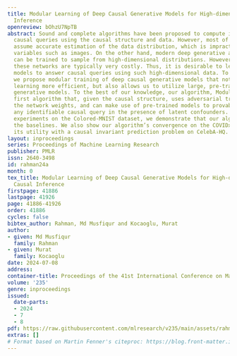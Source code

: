 ```yaml
---
title: Modular Learning of Deep Causal Generative Models for High-dimensional Causal
  Inference
openreview: bOhzU7NpTB
abstract: Sound and complete algorithms have been proposed to compute identifiable
  causal queries using the causal structure and data. However, most of these algorithms
  assume accurate estimation of the data distribution, which is impractical for high-dimensional
  variables such as images. On the other hand, modern deep generative architectures
  can be trained to sample from high-dimensional distributions. However, training
  these networks are typically very costly. Thus, it is desirable to leverage pre-trained
  models to answer causal queries using such high-dimensional data. To address this,
  we propose modular training of deep causal generative models that not only makes
  learning more efficient, but also allows us to utilize large, pre-trained conditional
  generative models. To the best of our knowledge, our algorithm, Modular-DCM is the
  first algorithm that, given the causal structure, uses adversarial training to learn
  the network weights, and can make use of pre-trained models to provably sample from
  any identifiable causal query in the presence of latent confounders. With extensive
  experiments on the Colored-MNIST dataset, we demonstrate that our algorithm outperforms
  the baselines. We also show our algorithm’s convergence on the COVIDx dataset and
  its utility with a causal invariant prediction problem on CelebA-HQ.
layout: inproceedings
series: Proceedings of Machine Learning Research
publisher: PMLR
issn: 2640-3498
id: rahman24a
month: 0
tex_title: Modular Learning of Deep Causal Generative Models for High-dimensional
  Causal Inference
firstpage: 41886
lastpage: 41926
page: 41886-41926
order: 41886
cycles: false
bibtex_author: Rahman, Md Musfiqur and Kocaoglu, Murat
author:
- given: Md Musfiqur
  family: Rahman
- given: Murat
  family: Kocaoglu
date: 2024-07-08
address:
container-title: Proceedings of the 41st International Conference on Machine Learning
volume: '235'
genre: inproceedings
issued:
  date-parts:
  - 2024
  - 7
  - 8
pdf: https://raw.githubusercontent.com/mlresearch/v235/main/assets/rahman24a/rahman24a.pdf
extras: []
# Format based on Martin Fenner's citeproc: https://blog.front-matter.io/posts/citeproc-yaml-for-bibliographies/
---
```

